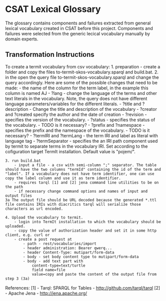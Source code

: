 # CSAT Lexical Glossary

The glossary contains components and failures extracted from general lexical vocabulary created in CSAT before this project. Components and failures were selected from the generic lecical vocabulary manually by domain experts.

## Transformation Instructions

To create a termit vocabulary from csv vocabulary:
	1. preparation - create a folder and copy the files to-termit-skos-vocabulary.sparql and build.bat.
	2. in the open the query file to-termit-skos-vocabulary.sparql and change the query accordingly. Here are some of the possible changes that need to be made:
		- the name of the column for the term label, in the example this column is named AJ
		- ?lang - change the language of the terms and other text literals in the vocabulary. Note, the query does not have different language parameters/variables for the different literals. 
		- ?title and ?description - Change the title and description of the vocabulary
		- ?creator and ?created specify the author and the date of creation
		- ?revision - specifies the version of the vocabulary. 
		- ?status - specifies the status of the vocabulary. - TODO is it necessary?
		- ?prefix and ?namespace - specifies the prefix and the namespace of the vocabulary. - TODO is it necessary?
		- ?termIRI and ?termLang - the term IRI and label as literal with language tag
		- ?termSeparator - specifies the an IRI path component used by termit to separate terms in the vocabulary IRI. Set according to the cofiguration target TermIt installation. Default value is "pojem/".
		
	3. run build.bat
		- input a file - a csv with semi-column ";" separator. The table should have the two columns "termId" containing the id of the term and "label". If a vocabulary does not have term identifier, one can use copy the label column and use it as term identifier.
		- requires tarql [1] and [2] jena command line utilities to be on the path 
		- if necessary change command options and names of input and output files
	3a The output file should be URL decoded because the generated *.ttl file contains IRIs with diacritics tarql will serialize those characters as url encoded. 
	
	4. Upload the vocabulary to termit.
		- login into TermIt installation to which the vocabulary should be uploaded.
		- copy the value of authorization header and set it in some http client, e.g. curl or 
		- create a post request at 
			- path - rest/vocabularies/import 
			- header administration: Bearer qwerq...
			- header Content-Type: mutipart/form-data 
			- body - set body content type to mutipart/form-data 
			- body - add text part with 
				content-type=text/turtle
				field name=file 
				value=copy and paste the content of the output file from step 3 (3a)
				
References:
[1] - Tarql: SPARQL for Tables - http://github.com/tarql/tarql
[2] - Apache Jena - http://jena.apache.org/
 
